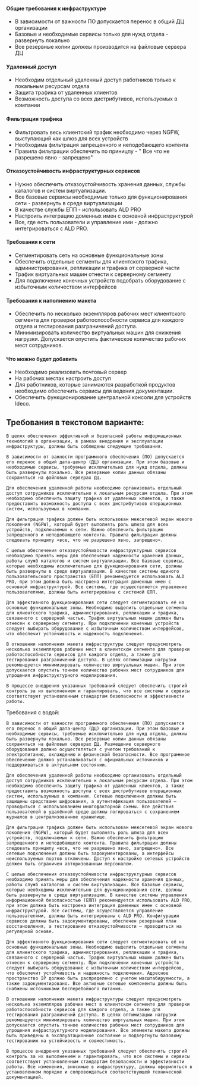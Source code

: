#### Общие требования к инфраструктуре
 - В зависимости от важности ПО допускается перенос в общий ДЦ организации
 - Базовые и необходимые сервисы только для нужд отдела - развернуть локально
 - Все резервные копии должеы производится на файловые сервера ДЦ

#### Удаленный доступ
 - Необходим отдельный удаленный доступ работников только к локальным ресурсам отдела
 - Защита трафика от удаленных клиентов
 - Возможность доступа со всех дистрибутивов, используемых в компании

#### Фильтрация трафика
 - Фильтровать весь клиентский трафик необходимо через NGFW, выступающий как шлюз для всех устройств
 - Необходима фильтрация запрещенного и неподобающего контента
 - Правила фильтрации обеспечить по приницпу - "    Все что не разрешено явно - запрещено"

#### Отказоустойчивость инфраструктурных сервисов
 - Нужно обеспечить отказоустойчивость хранения данных, службы каталогов и систем виртуализации.
 - Все базовые сервисы необходимые только для функционирования сети - развернуть в среде виртуализации
 - В качестве службы ЕПП - использовать ALD PRO
 - Настроить интеграцию доменных имен с основной инфраструктурой
 - Все, где есть пользователи и управление ими - должно интегрироваться с ALD PRO.

#### Требования к сети
 - Сегментировать сеть на основные функциональные зоны
 - Обеспечить отдельные сегменты для клиентского трафика, администрирования, репликации и трафика от серверной части
 - Трафик виртуальных машин отнести к серверному сегменту
 - Для подключение конечных устройств подобрать оборудование с избыточным количеством интерфейсов


#### Требования к наполнению макета
 - Обеспечить по несколько экземпляров рабочих мест клиентского сегмента для проверки работоспособности сервиса для каждого отдела и тестирования разграничений доступа.
 - Минимизировать количество виртуальных машин для снижения нагрузки. Допускается опустить фактическое количество рабочих мест сотрудников.


#### Что можно будет добавить
 - Необходимо реализовать почтовый сервер
 - На рабочих местах настроить доступ 
 - Для работников, которые занимаются разработкой продуктов необходимо обеспечить сервисы для ведения документации.
 - Обеспечить функционирование центральной консоли для устройств Ideco.


## Требования в текстовом варианте:
```text
В целях обеспечения эффективной и безопасной работы информационных технологий в организации, в рамках внедрения и эксплуатации инфраструктуры, должны быть соблюдены следующие требования.

В зависимости от важности программного обеспечения (ПО) допускается его перенос в общий дата-центр (ДЦ) организации. При этом базовые и необходимые сервисы, требуемые исключительно для нужд отдела, должны быть развернуты локально. Все резервные копии данных обязаны сохраняться на файловых серверах ДЦ.

Для обеспечения удаленной работы необходимо организовать отдельный доступ сотрудников исключительно к локальным ресурсам отдела. При этом необходимо обеспечить защиту трафика от удаленных клиентов, а также предоставить возможность доступа с всех дистрибутивов операционных систем, используемых в компании.

Для фильтрации трафика должен быть использован межсетевой экран нового поколения (NGFW), который будет выполнять роль шлюза для всех устройств, подключаемых к сети. Важно обеспечить фильтрацию запрещенного и неподобающего контента. Правила фильтрации должны следовать принципу «все, что не разрешено явно, запрещено».

С целью обеспечения отказоустойчивости инфраструктурных сервисов необходимо принять меры для обеспечения надежности хранения данных, работы служб каталогов и систем виртуализации. Все базовые сервисы, которые необходимы исключительно для функционирования сети, должны быть развернуты в среде виртуализации. В качестве системы единого пользовательского пространства (ЕПП) рекомендуется использовать ALD PRO, при этом должна быть настроена интеграция доменных имен с основной инфраструктурой. Все системы, где осуществляется управление пользователями, должны быть интегрированы с системой ЕПП.

Для эффективного функционирования сети следует сегментировать её на основные функциональные зоны. Необходимо выделить отдельные сегменты для клиентского трафика, администрирования, репликации и трафика, связанного с серверной частью. Трафик виртуальных машин должен быть отнесен к серверному сегменту. При подключении конечных устройств следует выбирать оборудование с избыточным количеством интерфейсов, что обеспечит устойчивость и надежность подключения.

В отношении наполнения макета инфраструктуры следует предусмотреть несколько экземпляров рабочих мест в клиентском сегменте для проверки работоспособности сервисов для каждого отдела, а также для тестирования разграничений доступа. В целях оптимизации нагрузки рекомендуется минимизировать количество виртуальных машин. При этом допускается опустить точное количество рабочих мест сотрудников для упрощения инфраструктурного моделирования.

В процессе внедрения указанных требований следует обеспечить строгий контроль за их выполнением и гарантировать, что все системы и сервисы соответствуют установленным стандартам безопасности и эффективности работы.
```


Требования с водой:
```text
В зависимости от важности программного обеспечения (ПО) допускается его перенос в общий дата-центр (ДЦ) организации. При этом базовые и необходимые сервисы, требуемые исключительно для нужд отдела, должны быть развернуты локально. Все резервные копии данных обязаны сохраняться на файловых серверах ДЦ. Размещение серверного оборудования должно осуществляться с учетом требований к электропитанию, охлаждению и физической безопасности. Все программное обеспечение должно устанавливаться с официальных источников и поддерживаться в актуальном состоянии.

Для обеспечения удаленной работы необходимо организовать отдельный доступ сотрудников исключительно к локальным ресурсам отдела. При этом необходимо обеспечить защиту трафика от удаленных клиентов, а также предоставить возможность доступа с всех дистрибутивов операционных систем, используемых в компании. Сетевые подключения должны быть защищены средствами шифрования, а аутентификация пользователей — проводиться с использованием многофакторной схемы. Все действия пользователей в удалённой среде должны логироваться с сохранением журналов в централизованное хранилище.

Для фильтрации трафика должен быть использован межсетевой экран нового поколения (NGFW), который будет выполнять роль шлюза для всех устройств, подключаемых к сети. Важно обеспечить фильтрацию запрещенного и неподобающего контента. Правила фильтрации должны следовать принципу «все, что не разрешено явно, запрещено». Все сетевые подключения должны быть задокументированы, а интерфейсы неиспользуемых портов отключены. Доступ к настройке сетевых устройств должен быть ограничен авторизованным персоналом.

С целью обеспечения отказоустойчивости инфраструктурных сервисов необходимо принять меры для обеспечения надежности хранения данных, работы служб каталогов и систем виртуализации. Все базовые сервисы, которые необходимы исключительно для функционирования сети, должны быть развернуты в среде виртуализации. В качестве системы управления информационной безопасностью (ЕПП) рекомендуется использовать ALD PRO, при этом должна быть настроена интеграция доменных имен с основной инфраструктурой. Все системы, где осуществляется управление пользователями, должны быть интегрированы с ALD PRO. Конфигурации сервисов должны быть задокументированы, обеспечен резервный план восстановления, а тестирование отказоустойчивости — проводиться на регулярной основе.

Для эффективного функционирования сети следует сегментировать её на основные функциональные зоны. Необходимо выделить отдельные сегменты для клиентского трафика, администрирования, репликации и трафика, связанного с серверной частью. Трафик виртуальных машин должен быть отнесен к серверному сегменту. При подключении конечных устройств следует выбирать оборудование с избыточным количеством интерфейсов, что обеспечит устойчивость и надежность подключения. Адресное пространство IP должно быть распределено с учетом масштабируемости, а также задокументировано. Все активные сетевые компоненты должны быть снабжены источниками бесперебойного питания.

В отношении наполнения макета инфраструктуры следует предусмотреть несколько экземпляров рабочих мест в клиентском сегменте для проверки работоспособности сервисов для каждого отдела, а также для тестирования разграничений доступа. В целях оптимизации нагрузки рекомендуется минимизировать количество виртуальных машин. При этом допускается опустить точное количество рабочих мест сотрудников для упрощения инфраструктурного моделирования. Все элементы макета должны быть приведены в эксплуатационное состояние и подвергнуты базовому тестированию на устойчивость и совместимость.

В процессе внедрения указанных требований следует обеспечить строгий контроль за их выполнением и гарантировать, что все системы и сервисы соответствуют установленным стандартам безопасности и эффективности работы. Все изменения, вносимые в инфраструктуру, должны оформляться в установленном порядке и сопровождаться соответствующей технической документацией.
```